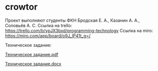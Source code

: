 # crowtor
Проект выполняют студенты ФКН Бродская Е. А., Казанин А. А., Соловьёв А. С.
Ссылка на trello:
https://trello.com/b/ypJX3bxd/programming-technology
Ссылка на miro:
https://miro.com/app/board/o9J_lP41t_g=/

Техническое задание:

[Техническое задание.pdf](documents/Техническое%20задание.pdf)

[Техническое задание.docx](documents/Техническое%20задание.docx)
